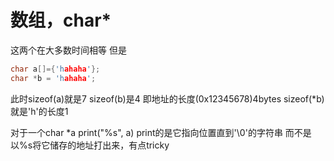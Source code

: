 # 数组，char\*

这两个在大多数时间相等 但是

```c
char a[]={'hahaha'};
char *b = 'hahaha';
```

此时sizeof\(a\)就是7 sizeof\(b\)是4 即地址的长度\(0x12345678\)4bytes sizeof\(\*b\)就是'h'的长度1

对于一个char \*a print\("%s", a\) print的是它指向位置直到'\0'的字符串 而不是以%s将它储存的地址打出来，有点tricky

